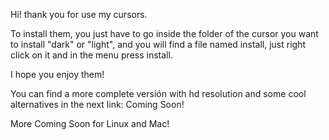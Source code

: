 Hi! thank you for use my cursors.

To install them, you just have to go inside the folder of the cursor you want to install "dark" or "light", and you will find a file named install, just right click on it and in the menu press install.

I hope you enjoy them!

You can find a more complete versión with hd resolution and some cool alternatives in the next link: Coming Soon!

More Coming Soon for Linux and Mac!
